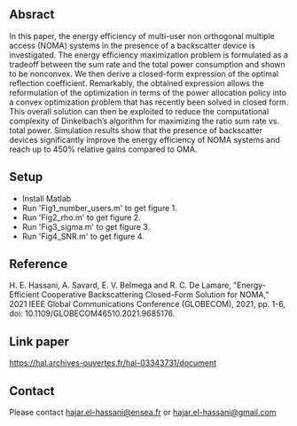 ## Absract 
In this paper, the energy efficiency of multi-user non orthogonal multiple access (NOMA) systems in the presence of a backscatter device is investigated. The energy efficiency maximization problem is formulated as a tradeoff between the sum rate and the total power consumption and shown to be nonconvex. We then derive a closed-form expression of the optimal reflection coefficient. Remarkably, the obtained expression allows the reformulation of the optimization in terms of the power allocation policy into a convex optimization problem that has recently been solved in closed form. This overall solution can then be exploited to reduce the computational complexity of Dinkelbach’s algorithm for maximizing the ratio sum rate vs. total power. Simulation results show that the presence of backscatter devices significantly improve the energy efficiency of NOMA systems and reach up to 450% relative gains compared to OMA.

## Setup
* Install Matlab
* Run 'Fig1_number_users.m' to get figure 1.
* Run 'Fig2_rho.m' to get figure 2.
* Run 'Fig3_sigma.m' to get figure 3.
* Run 'Fig4_SNR.m' to get figure 4.

## Reference
H. E. Hassani, A. Savard, E. V. Belmega and R. C. De Lamare, "Energy-Efficient Cooperative Backscattering Closed-Form Solution for NOMA," 2021 IEEE Global Communications Conference (GLOBECOM), 2021, pp. 1-6, doi: 10.1109/GLOBECOM46510.2021.9685176.

## Link paper
https://hal.archives-ouvertes.fr/hal-03343731/document

## Contact
Please contact hajar.el-hassani@ensea.fr or hajar.el-hassani@gmail.com
